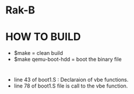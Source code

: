 # Rak-B

# HOW TO BUILD

* $make = clean build
* $make qemu-boot-hdd = boot the binary file
# ################################

* line 43 of boot1.S : Declaraion of vbe functions.
* line 78 of boot1.S file is call to the vbe function.
